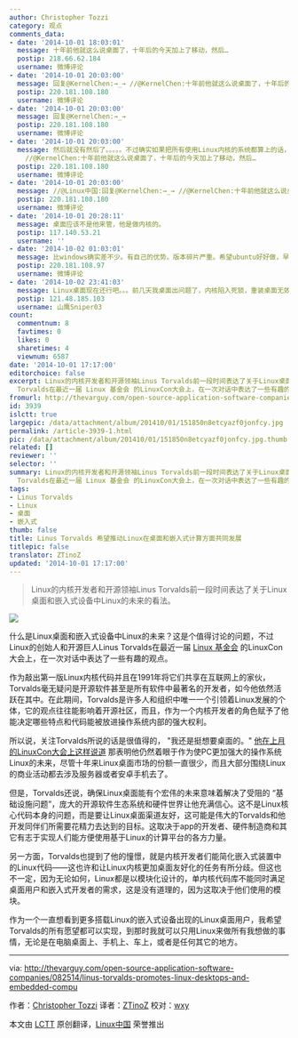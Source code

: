 ```yaml
---
author: Christopher Tozzi
category: 观点
comments_data:
- date: '2014-10-01 18:03:01'
  message: 十年前他就这么说桌面了，十年后的今天加上了移动，然后…
  postip: 218.66.62.184
  username: 微博评论
- date: '2014-10-01 20:03:00'
  message: 回复@KernelChen:→_→ //@KernelChen:十年前他就这么说桌面了，十年后的今天加上了移动，然后…
  postip: 220.181.108.180
  username: 微博评论
- date: '2014-10-01 20:03:00'
  message: 回复@KernelChen:→_→
  postip: 220.181.108.180
  username: 微博评论
- date: '2014-10-01 20:03:00'
  message: 然后就没有然后了。。。。。不过确实如果把所有使用Linux内核的系统都算上的话，从数量上来说，视窗和水果可以被直接秒掉了。 //@Linux中国:回复@KernelChen:→_→
    //@KernelChen:十年前他就这么说桌面了，十年后的今天加上了移动，然后…
  postip: 220.181.108.180
  username: 微博评论
- date: '2014-10-01 20:03:00'
  message: //@Linux中国:回复@KernelChen:→_→ //@KernelChen:十年前他就这么说桌面了，十年后的今天加上了移动，然后…
  postip: 220.181.108.180
  username: 微博评论
- date: '2014-10-01 20:28:11'
  message: 桌面应该不是他来管，他是做内核的。
  postip: 117.140.53.21
  username: ''
- date: '2014-10-02 01:03:01'
  message: 比windows确实差不少。有自己的优势。版本碎片严重。希望ubuntu好好做，早日赶上windows
  postip: 220.181.108.97
  username: 微博评论
- date: '2014-10-02 23:41:03'
  message: Linux桌面现在还行吧。。。前几天我桌面出问题了，内核陷入死锁，重装桌面无效，现在直接卸了。纯命令行挺好。
  postip: 121.48.185.103
  username: 山鹰Sniper03
count:
  commentnum: 8
  favtimes: 0
  likes: 0
  sharetimes: 4
  viewnum: 6587
date: '2014-10-01 17:17:00'
editorchoice: false
excerpt: Linux的内核开发者和开源领袖Linus Torvalds前一段时间表达了关于Linux桌面和嵌入式设备中Linux的未来的看法。   什么是Linux桌面和嵌入式设备中Linux的未来？这是个值得讨论的问题，不过Linux的创始人和开源巨人Linus
  Torvalds在最近一届 Linux 基金会 的LinuxCon大会上，在一次对话中表达了一些有趣的观点。 作为敲出第一版Linux内核代码并且在1991年将它们共享在互联网上的家伙，Torvalds毫无疑问是开源软件甚至是所有软件中最著名的开发者，如今他依然活跃在其中。在此期间，Torvalds是许多人和组织中唯一一个引领着Linux发展的个体，
fromurl: http://thevarguy.com/open-source-application-software-companies/082514/linus-torvalds-promotes-linux-desktops-and-embedded-compu
id: 3939
islctt: true
largepic: /data/attachment/album/201410/01/151850n8etcyazf0jonfcy.jpg
permalink: /article-3939-1.html
pic: /data/attachment/album/201410/01/151850n8etcyazf0jonfcy.jpg.thumb.jpg
related: []
reviewer: ''
selector: ''
summary: Linux的内核开发者和开源领袖Linus Torvalds前一段时间表达了关于Linux桌面和嵌入式设备中Linux的未来的看法。   什么是Linux桌面和嵌入式设备中Linux的未来？这是个值得讨论的问题，不过Linux的创始人和开源巨人Linus
  Torvalds在最近一届 Linux 基金会 的LinuxCon大会上，在一次对话中表达了一些有趣的观点。 作为敲出第一版Linux内核代码并且在1991年将它们共享在互联网上的家伙，Torvalds毫无疑问是开源软件甚至是所有软件中最著名的开发者，如今他依然活跃在其中。在此期间，Torvalds是许多人和组织中唯一一个引领着Linux发展的个体，
tags:
- Linus Torvalds
- Linux
- 桌面
- 嵌入式
thumb: false
title: Linus Torvalds 希望推动Linux在桌面和嵌入式计算方面共同发展
titlepic: false
translator: ZTinoZ
updated: '2014-10-01 17:17:00'
---
```



> 
> Linux的内核开发者和开源领袖Linus Torvalds前一段时间表达了关于Linux桌面和嵌入式设备中Linux的未来的看法。
> 
> 
> 


![](/data/attachment/album/201410/01/151850n8etcyazf0jonfcy.jpg)


什么是Linux桌面和嵌入式设备中Linux的未来？这是个值得讨论的问题，不过Linux的创始人和开源巨人Linus Torvalds在最近一届 [Linux 基金会](http://linuxfoundation.org/) 的LinuxCon大会上，在一次对话中表达了一些有趣的观点。


作为敲出第一版Linux内核代码并且在1991年将它们共享在互联网上的家伙，Torvalds毫无疑问是开源软件甚至是所有软件中最著名的开发者，如今他依然活跃在其中。在此期间，Torvalds是许多人和组织中唯一一个引领着Linux发展的个体，它的观点往往能影响着开源社区，而且，作为一个内核开发者的角色赋予了他能决定哪些特点和代码能被放进操作系统内部的强大权利。


所以说，关注Torvalds所说的话是很值得的， "我还是挺想要桌面的。" [他在上月的LinuxCon大会上这样说道](http://www.eweek.com/enterprise-apps/linux-founder-linus-torvalds-still-wants-the-desktop.html) 那表明他仍然着眼于作为使PC更加强大的操作系统Linux的未来，尽管十年来Linux桌面市场的份额一直很少，而且大部分围绕Linux的商业活动都去涉及服务器或者安卓手机去了。


但是，Torvalds还说，确保Linux桌面能有个宏伟的未来意味着解决了受阻的 “基础设施问题”，庞大的开源软件生态系统和硬件世界让他充满信心。这不是Linux核心代码本身的问题，而是要让Linux桌面渠道友好，这可能是伟大的Torvalds和他开发同伴们所需要花精力去达到的目标。这取决于app的开发者、硬件制造商和其它有志于实现人们能方便使用基于Linux的计算平台的各方力量。


另一方面，Torvalds也提到了他的憧憬，就是内核开发者们能简化嵌入式装置中的Linux代码——这也许和让Linux内核更加桌面友好化的任务有所分歧。但这也不一定，因为无论如何，Linux都是以模块化设计的，单内核代码库不能同时满足桌面用户和嵌入式开发者的需求，这是没有道理的，因为这取决于他们使用的模块。


作为一个一直想看到更多搭载Linux的嵌入式设备出现的Linux桌面用户，我希望Torvalds的所有愿望都可以实现，到那时我就可以只用Linux来做所有我想做的事情，无论是在电脑桌面上、手机上、车上，或者是任何其它的地方。




---


via: <http://thevarguy.com/open-source-application-software-companies/082514/linus-torvalds-promotes-linux-desktops-and-embedded-compu>


作者：[Christopher Tozzi](http://thevarguy.com/author/christopher-tozzi) 译者：[ZTinoZ](https://github.com/ZTinoZ) 校对：[wxy](https://github.com/wxy)


本文由 [LCTT](https://github.com/LCTT/TranslateProject) 原创翻译，[Linux中国](http://linux.cn/) 荣誉推出
